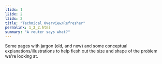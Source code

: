 ```yaml
---
l1idx: 1
l2idx: 2
l3idx: 2
title: "Technical Overview/Refresher"
permalink: 1_2_2.html
summary: "A router says what?"
---
```


Some pages with jargon (old, and new) and some conceptual explanations/illustrations to help flesh out the size and shape of the problem we're looking at.